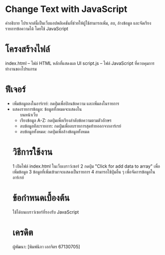 # Change Text with JavaScript
คำอธิบาย
โปรเจกต์นี้เป็นเว็บแอปพลิเคชันที่ช่วยให้ผู้ใช้สามารถเพิ่ม, ลบ, ล้างข้อมูล และจัดเรียงรายการข้อความได้ โดยใช้ JavaScript

# โครงสร้างไฟล์
index.html – ไฟล์ HTML หลักที่แสดงผล UI
script.js – ไฟล์ JavaScript ที่ควบคุมการทำงานของโปรแกรม
# ฟีเจอร์
- เพิ่มข้อมูลลงในอาร์เรย์: กดปุ่มเพื่อป้อนข้อความ และเพิ่มลงในรายการ
- แสดงรายการข้อมูล: ข้อมูลทั้งหมดจะแสดงใน <ul> บนหน้าเว็บ
- เรียงข้อมูล A-Z: กดปุ่มเพื่อเรียงลำดับข้อความตามตัวอักษร
- ลบข้อมูลทีละรายการ: กดปุ่มเพื่อลบรายการสุดท้ายออกจากอาร์เรย์
- ลบข้อมูลทั้งหมด: กดปุ่มเพื่อล้างข้อมูลทั้งหมด
# วิธีการใช้งาน
1 เปิดไฟล์ index.html ในเว็บเบราว์เซอร์
2 กดปุ่ม "Click for add data to array" เพื่อเพิ่มข้อมูล
3 ข้อมูลที่เพิ่มเข้ามาจะแสดงเป็นรายการ
4 สามารถใช้ปุ่มอื่น ๆ เพื่อจัดการข้อมูลในอาร์เรย์
# ข้อกำหนดเบื้องต้น
ใช้ได้บนเบราว์เซอร์ที่รองรับ JavaScript
# เครดิต
ผู้พัฒนา: [พิมพ์นิภา เอกจิตร 67130705]
